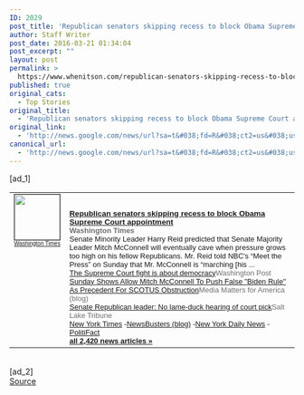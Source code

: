 ```yaml
---
ID: 2029
post_title: 'Republican senators skipping recess to block Obama Supreme Court appointment &#8211; Washington Times'
author: Staff Writer
post_date: 2016-03-21 01:34:04
post_excerpt: ""
layout: post
permalink: >
  https://www.whenitson.com/republican-senators-skipping-recess-to-block-obama-supreme-court-appointment-washington-times/
published: true
original_cats:
  - Top Stories
original_title:
  - 'Republican senators skipping recess to block Obama Supreme Court appointment - Washington Times'
original_link:
  - 'http://news.google.com/news/url?sa=t&#038;fd=R&#038;ct2=us&#038;usg=AFQjCNGvRnvU1qQwjVxxWLcuiXQ3j4bVtg&#038;clid=c3a7d30bb8a4878e06b80cf16b898331&#038;cid=52779064509697&#038;ei=XE_vVtHwM5CawgGN8b6gBw&#038;url=http://www.washingtontimes.com/news/2016/mar/20/republican-senators-skipping-recess-to-block-obama/'
canonical_url:
  - 'http://news.google.com/news/url?sa=t&#038;fd=R&#038;ct2=us&#038;usg=AFQjCNGvRnvU1qQwjVxxWLcuiXQ3j4bVtg&#038;clid=c3a7d30bb8a4878e06b80cf16b898331&#038;cid=52779064509697&#038;ei=XE_vVtHwM5CawgGN8b6gBw&#038;url=http://www.washingtontimes.com/news/2016/mar/20/republican-senators-skipping-recess-to-block-obama/'
---
```

 [ad_1]
<br><table border="0" cellpadding="2" cellspacing="7" style="vertical-align:top"><tr><td width="80" align="center" valign="top"><font style="font-size:85%;font-family:arial,sans-serif"><a href="http://news.google.com/news/url?sa=t&amp;fd=R&amp;ct2=us&amp;usg=AFQjCNGvRnvU1qQwjVxxWLcuiXQ3j4bVtg&amp;clid=c3a7d30bb8a4878e06b80cf16b898331&amp;cid=52779064509697&amp;ei=XE_vVtHwM5CawgGN8b6gBw&amp;url=http://www.washingtontimes.com/news/2016/mar/20/republican-senators-skipping-recess-to-block-obama/"><img src="http://www.whenitson.com/wp-content/uploads/2016/03/Republican-senators-skipping-recess-to-block-Obama-Supreme-Court-appointment-Washington-Times" alt="" border="1" width="80" height="80"><br><font size="-2">Washington Times</font></a></font></td><td valign="top" class="j"><font style="font-size:85%;font-family:arial,sans-serif"><br><div style="padding-top:0.8em"><img alt="" height="1" width="1"></div><div class="lh"><a href="http://news.google.com/news/url?sa=t&amp;fd=R&amp;ct2=us&amp;usg=AFQjCNGvRnvU1qQwjVxxWLcuiXQ3j4bVtg&amp;clid=c3a7d30bb8a4878e06b80cf16b898331&amp;cid=52779064509697&amp;ei=XE_vVtHwM5CawgGN8b6gBw&amp;url=http://www.washingtontimes.com/news/2016/mar/20/republican-senators-skipping-recess-to-block-obama/"><b>Republican senators skipping recess to block Obama Supreme Court appointment</b></a><br><font size="-1"><b><font color="#6f6f6f">Washington Times</font></b></font><br><font size="-1">Senate Minority Leader Harry Reid predicted that Senate Majority Leader Mitch McConnell will eventually cave when pressure grows too high on his fellow Republicans. Mr. Reid told NBC&#039;s “Meet the Press” on Sunday that Mr. McConnell is “marching [his&nbsp;...</font><br><font size="-1"><a href="http://news.google.com/news/url?sa=t&amp;fd=R&amp;ct2=us&amp;usg=AFQjCNEWM75dw7UPJR0QzMLXyLZfqNjnWw&amp;clid=c3a7d30bb8a4878e06b80cf16b898331&amp;cid=52779064509697&amp;ei=XE_vVtHwM5CawgGN8b6gBw&amp;url=https://www.washingtonpost.com/opinions/the-supreme-court-fight-is-about-democracy/2016/03/20/42b2bb56-ed47-11e5-b0fd-073d5930a7b7_story.html">The Supreme Court fight is about democracy</a><font size="-1" color="#6f6f6f">Washington Post</font></font><br><font size="-1"><a href="http://news.google.com/news/url?sa=t&amp;fd=R&amp;ct2=us&amp;usg=AFQjCNGZkXAJZhQzXNb9fhMhiWIFooqa3g&amp;clid=c3a7d30bb8a4878e06b80cf16b898331&amp;cid=52779064509697&amp;ei=XE_vVtHwM5CawgGN8b6gBw&amp;url=http://mediamatters.org/research/2016/03/20/sunday-shows-allow-mitch-mcconnell-to-push-fals/209412">Sunday Shows Allow Mitch McConnell To Push False &quot;Biden Rule&quot; As Precedent For SCOTUS Obstruction</a><font size="-1" color="#6f6f6f">Media Matters for America (blog)</font></font><br><font size="-1"><a href="http://news.google.com/news/url?sa=t&amp;fd=R&amp;ct2=us&amp;usg=AFQjCNHe46u0MvfBQCoOiJra4AXExfgU_A&amp;clid=c3a7d30bb8a4878e06b80cf16b898331&amp;cid=52779064509697&amp;ei=XE_vVtHwM5CawgGN8b6gBw&amp;url=http://www.sltrib.com/home/3686276-155/senate-republican-leader-no-lame-duck-hearing">Senate Republican leader: No lame-duck hearing of court pick</a><font size="-1" color="#6f6f6f">Salt Lake Tribune</font></font><br><font size="-1" class="p"><a href="http://news.google.com/news/url?sa=t&amp;fd=R&amp;ct2=us&amp;usg=AFQjCNETk12wZySd1OzPogIROwTJFvkWxQ&amp;clid=c3a7d30bb8a4878e06b80cf16b898331&amp;cid=52779064509697&amp;ei=XE_vVtHwM5CawgGN8b6gBw&amp;url=http://www.nytimes.com/politics/first-draft/2016/03/20/john-kasich-says-g-o-p-senators-should-meet-with-supreme-court-nominee/">New York Times</a>&nbsp;-<a href="http://news.google.com/news/url?sa=t&amp;fd=R&amp;ct2=us&amp;usg=AFQjCNFKS6auvIfncOuJpyyuPuWK9E6kWQ&amp;clid=c3a7d30bb8a4878e06b80cf16b898331&amp;cid=52779064509697&amp;ei=XE_vVtHwM5CawgGN8b6gBw&amp;url=http://www.newsbusters.org/blogs/nb/curtis-houck/2016/03/20/woodward-assures-viewers-garland-would-be-liberal-justice-not">NewsBusters (blog)</a>&nbsp;-<a href="http://news.google.com/news/url?sa=t&amp;fd=R&amp;ct2=us&amp;usg=AFQjCNH939ZhrtH_N6-vYhD0F16P_Dyz9g&amp;clid=c3a7d30bb8a4878e06b80cf16b898331&amp;cid=52779064509697&amp;ei=XE_vVtHwM5CawgGN8b6gBw&amp;url=http://www.nydailynews.com/news/politics/mitch-mcconnell-rules-conforming-supreme-court-nominee-article-1.2571101">New York Daily News</a>&nbsp;-<a href="http://news.google.com/news/url?sa=t&amp;fd=R&amp;ct2=us&amp;usg=AFQjCNFIhiUx8mO1YemvSKMuHxdSF0kOsg&amp;clid=c3a7d30bb8a4878e06b80cf16b898331&amp;cid=52779064509697&amp;ei=XE_vVtHwM5CawgGN8b6gBw&amp;url=http://www.politifact.com/truth-o-meter/statements/2016/mar/20/harry-reid/harry-reid-says-unlike-gop-senate-democrats-never-/">PolitiFact</a></font><br><font class="p" size="-1"><a class="p" href="http://news.google.com/news/more?ncl=d_3f4s4NSm6wfuMZ861AyyQtv5IIM&amp;authuser=0&amp;ned=us&amp;topic=h"><b>all 2,420 news articles&nbsp;&raquo;</b></a></font></div></font></td></tr></table>
<br>[ad_2]
<br><a href="http://news.google.com/news/url?sa=t&#038;fd=R&#038;ct2=us&#038;usg=AFQjCNGvRnvU1qQwjVxxWLcuiXQ3j4bVtg&#038;clid=c3a7d30bb8a4878e06b80cf16b898331&#038;cid=52779064509697&#038;ei=XE_vVtHwM5CawgGN8b6gBw&#038;url=http://www.washingtontimes.com/news/2016/mar/20/republican-senators-skipping-recess-to-block-obama/">Source </a>